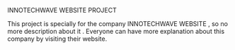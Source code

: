 INNOTECHWAVE WEBSITE PROJECT


This project is specially for the company INNOTECHWAVE WEBSITE , so no more description about it .
Everyone can have more explanation about this company by visiting their website.
